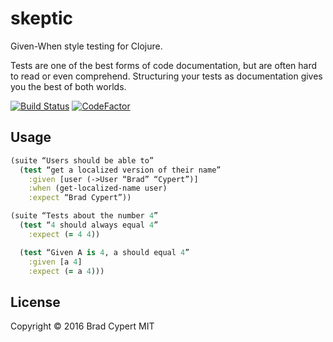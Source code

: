 # skeptic

Given-When style testing for Clojure.

Tests are one of the best forms of code documentation, but are often hard to read or even comprehend. Structuring your tests as documentation gives you the best of both worlds.

[![Build Status](https://travis-ci.org/bradcypert/Skeptic.svg?branch=master)](https://travis-ci.org/bradcypert/Skeptic)
[![CodeFactor](https://www.codefactor.io/repository/github/bradcypert/skeptic/badge)](https://www.codefactor.io/repository/github/bradcypert/skeptic)

## Usage
```clojure
(suite “Users should be able to”
  (test “get a localized version of their name”     
    :given [user (->User “Brad” “Cypert”)]
    :when (get-localized-name user)
    :expect “Brad Cypert”))

(suite “Tests about the number 4”
  (test “4 should always equal 4”
    :expect (= 4 4))

  (test “Given A is 4, a should equal 4”
    :given [a 4]
    :expect (= a 4)))
```

## License

Copyright © 2016 Brad Cypert
MIT
